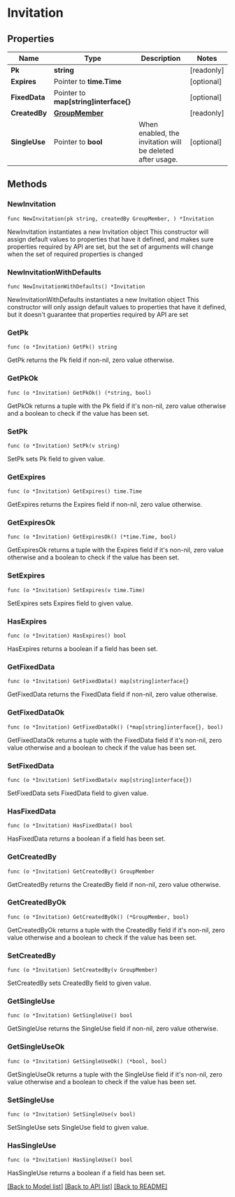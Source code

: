 # Invitation

## Properties

Name | Type | Description | Notes
------------ | ------------- | ------------- | -------------
**Pk** | **string** |  | [readonly] 
**Expires** | Pointer to **time.Time** |  | [optional] 
**FixedData** | Pointer to **map[string]interface{}** |  | [optional] 
**CreatedBy** | [**GroupMember**](GroupMember.md) |  | [readonly] 
**SingleUse** | Pointer to **bool** | When enabled, the invitation will be deleted after usage. | [optional] 

## Methods

### NewInvitation

`func NewInvitation(pk string, createdBy GroupMember, ) *Invitation`

NewInvitation instantiates a new Invitation object
This constructor will assign default values to properties that have it defined,
and makes sure properties required by API are set, but the set of arguments
will change when the set of required properties is changed

### NewInvitationWithDefaults

`func NewInvitationWithDefaults() *Invitation`

NewInvitationWithDefaults instantiates a new Invitation object
This constructor will only assign default values to properties that have it defined,
but it doesn't guarantee that properties required by API are set

### GetPk

`func (o *Invitation) GetPk() string`

GetPk returns the Pk field if non-nil, zero value otherwise.

### GetPkOk

`func (o *Invitation) GetPkOk() (*string, bool)`

GetPkOk returns a tuple with the Pk field if it's non-nil, zero value otherwise
and a boolean to check if the value has been set.

### SetPk

`func (o *Invitation) SetPk(v string)`

SetPk sets Pk field to given value.


### GetExpires

`func (o *Invitation) GetExpires() time.Time`

GetExpires returns the Expires field if non-nil, zero value otherwise.

### GetExpiresOk

`func (o *Invitation) GetExpiresOk() (*time.Time, bool)`

GetExpiresOk returns a tuple with the Expires field if it's non-nil, zero value otherwise
and a boolean to check if the value has been set.

### SetExpires

`func (o *Invitation) SetExpires(v time.Time)`

SetExpires sets Expires field to given value.

### HasExpires

`func (o *Invitation) HasExpires() bool`

HasExpires returns a boolean if a field has been set.

### GetFixedData

`func (o *Invitation) GetFixedData() map[string]interface{}`

GetFixedData returns the FixedData field if non-nil, zero value otherwise.

### GetFixedDataOk

`func (o *Invitation) GetFixedDataOk() (*map[string]interface{}, bool)`

GetFixedDataOk returns a tuple with the FixedData field if it's non-nil, zero value otherwise
and a boolean to check if the value has been set.

### SetFixedData

`func (o *Invitation) SetFixedData(v map[string]interface{})`

SetFixedData sets FixedData field to given value.

### HasFixedData

`func (o *Invitation) HasFixedData() bool`

HasFixedData returns a boolean if a field has been set.

### GetCreatedBy

`func (o *Invitation) GetCreatedBy() GroupMember`

GetCreatedBy returns the CreatedBy field if non-nil, zero value otherwise.

### GetCreatedByOk

`func (o *Invitation) GetCreatedByOk() (*GroupMember, bool)`

GetCreatedByOk returns a tuple with the CreatedBy field if it's non-nil, zero value otherwise
and a boolean to check if the value has been set.

### SetCreatedBy

`func (o *Invitation) SetCreatedBy(v GroupMember)`

SetCreatedBy sets CreatedBy field to given value.


### GetSingleUse

`func (o *Invitation) GetSingleUse() bool`

GetSingleUse returns the SingleUse field if non-nil, zero value otherwise.

### GetSingleUseOk

`func (o *Invitation) GetSingleUseOk() (*bool, bool)`

GetSingleUseOk returns a tuple with the SingleUse field if it's non-nil, zero value otherwise
and a boolean to check if the value has been set.

### SetSingleUse

`func (o *Invitation) SetSingleUse(v bool)`

SetSingleUse sets SingleUse field to given value.

### HasSingleUse

`func (o *Invitation) HasSingleUse() bool`

HasSingleUse returns a boolean if a field has been set.


[[Back to Model list]](../README.md#documentation-for-models) [[Back to API list]](../README.md#documentation-for-api-endpoints) [[Back to README]](../README.md)


